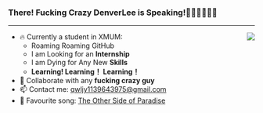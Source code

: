 ### **There! Fucking Crazy DenverLee is Speaking!**💃💃💃💃💃💃
----------------------------------------------
<a href="https://github.com/anuraghazra/github-readme-stats">
  <img align="right" src="https://github-readme-stats.vercel.app/api?username=DenverLeee&show_icons=true&theme=nord&count_private=true" />
</a>

* 🔥 Currently a student in XMUM:
  - Roaming Roaming GitHub
  - I am Looking for an **Internship**
  - I am Dying for Any New **Skills**
  - **Learning! Learning！ Learning！**
* 🦀 Collaborate with any **fucking crazy guy**
* 📫 Contact me: qwljy1139643975@gmail.com
* 🤬 Favourite song: [The Other Side of Paradise](https://open.spotify.com/track/0rRjGruFonCGOt0S5zAJNQ "Spotify") 




<!-- This is programming language that most used
<a href="https://github.com/anuraghazra/github-readme-stats">
  <img align="right" src="https://github-readme-stats.vercel.app/api/top-langs/?username=DenverLeee&layout=compact" />
</a>
-->
